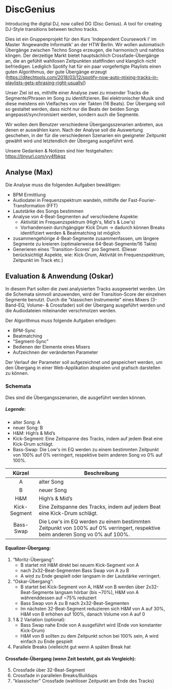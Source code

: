 # DiscGenius
Introducing the digital DJ, now called DG (Disc Genius). A tool for creating DJ-Style transitions between techno tracks.

Dies ist ein Gruppenprojekt für den Kurs 'Independent Coursework I' im Master 'Angewandte Informatik' an der HTW Berlin.
Wir wollen automatisch Übergänge zwischen Techno Songs erzeugen, die harmonisch und nahtlos klingen. Der derzeitige Markt bietet hauptsächlich Crossfade-Übergänge an, die an gefühlt wahllosen Zeitpunkten stattfinden und klanglich nicht befriedigen.
Lediglich Spotify hat für ein paar vorgefertigte Playlists einen guten Algorithmus, der gute Übergänge erzeugt (https://djtechtools.com/2018/03/12/spotify-now-auto-mixing-tracks-in-playlists-gets-phrasing-right-usually/)

Unser Ziel ist es, mithilfe einer Analyse zwei zu mixender Tracks die Segmente/Phrasen im Song zu identifizieren. 
Bei elektronischer Musik sind diese meistens ein Vielfaches von vier Takten (16 Beats). 
Der Übergang soll so gestaltet werden, dass nicht nur die Beats der beiden Songs angepasst/synchronisiert werden, sondern auch die Segmente.

Wir wollen dem Benutzer verschiedene Übergangsszenarien anbieten, aus denen er auswählen kann. 
Nach der Analyse soll die Auswertung geschehen, in der für die verschiedenen Szenarien ein geeigneter Zeitpunkt gewählt wird und letztendlich der Übergang ausgeführt wird.

Unsere Gedanken & Notizen sind hier festgehalten: https://tinyurl.com/yy4fbkgz

## Analyse (Max)

Die Analyse muss die folgenden Aufgaben bewältigen:
* BPM Ermittlung
* Audiodatei in Frequenzspektrum wandeln, mithilfe der Fast-Fourier-Transformation (FFT)
* Lautstärke des Songs bestimmen
* Analyse von 4-Beat-Segmenten auf verschiedene Aspekte:
    * Aktivität im Frequenzspektrum (High's, Mid's & Low's)
    * Vorhandensein durchgängiger Kick Drum -> dadurch können Breaks identifiziert werden & Beatmatching ist möglich
* zusammengehörige 4-Beat-Segmente zusammenfassen, um längere Segmente zu kreieren (optimalerweise 64-Beat-Segmente/16 Takte) 
* Generieren eines 'Transition-Scores' pro Segment. (Dieser berücksichtigt Aspekte, wie: Kick-Drum, Aktivität im Frequenzspektrum, Zeitpunkt im Track etc.)
 

## Evaluation & Anwendung (Oskar)

In diesem Part sollen die zwei analysierten Tracks ausgewertet werden. Um die Schemata sinnvoll anzuwenden, wird der Transition-Score der einzelnen Segmente benutzt.
Durch die "klassichen Instrumente" eines Mixers (3-Band-EQ, Volume- & Crossfader) soll der Übergang ausgeführt werden und die Audiodateien miteinander verschmolzen werden.

Der Algorithmus muss folgende Aufgaben erledigen:
* BPM-Sync
* Beatmatching
* "Segment-Sync"
* Bedienen der Elemente eines Mixers
* Aufzeichnen der veränderten Parameter

Der Verlauf der Parameter soll aufgezeichnet und gespeichert werden, um den Übergang in einer Web-Applikation abspielen und grafisch darstellen zu können.
 


### Schemata
Dies sind die Übergangsszenarien, die ausgeführt werden können.

##### Legende:
* alter Song: A
* neuer Song: B
* H&M: High’s & Mid’s
* Kick-Segment: Eine Zeitspanne des Tracks, indem auf jedem Beat eine Kick-Drum schlägt.
* Bass-Swap: Die Low's im EQ werden zu einem bestimmten Zeitpunkt von 100% auf 0% verringert, respektive beim anderen Song vo 0% auf 100%.

| Kürzel        | Beschreibung         |
| :-------------:|-------------------- | 
| A             | alter Song                                                                                                                    |
| B             | neuer Song                                                                                                                    |
| H&M           | High’s & Mid’s                                                                                                                |
| Kick-Segment  | Eine Zeitspanne des Tracks, indem auf jedem Beat eine Kick-Drum schlägt.                                                      |
| Bass-Swap     | Die Low's im EQ werden zu einem bestimmten Zeitpunkt von 100% auf 0% verringert, respektive beim anderen Song vo 0% auf 100%. | 

#### Equalizer-Übergang:
1. “Moritz-Übergang”: 
    * B startet mit H&M direkt bei neuem Kick-Segment von A
    * nach 2x32-Beat-Segmenten Bass Swap von A zu B
    * A wird zu Ende gespielt oder langsam in der Lautstärke verringert. 
2. “Oskar-Übergang”: 
    * B startet bei Kick-Segment von A, H&M von B werden über 2x32-Beat-Segmente langsam hörbar (bis ~70%), H&M von A währenddessen auf ~75% reduziert
    * Bass Swap von A zu B nach 2x32-Beat-Segmenten
    * Im nächsten 32-Beat-Segment reduzieren sich H&M von A auf 30%, H&M von B erhöhen auf 100%, danach Volume von A auf 0
3. 1 & 2 Variation (optional): 
    * Bass Swap nahe Ende von A ausgeführt wird (Ende von konstanter Kick-Drum)
    * H&M von B sollten zu dem Zeitpunkt schon bei 100% sein, A wird einfach zu Ende gespielt
4. Parallele Breaks (vielleicht gut wenn A späten Break hat

#### Crossfade-Übergang (wenn Zeit besteht, gut als Vergleich):
5. Crossfade über 32-Beat-Segment
6. Crossfade in parallelen Breaks/Buildups
7. "klassischer" Crossfade (wahlloser Zeitpunkt am Ende des Tracks)







